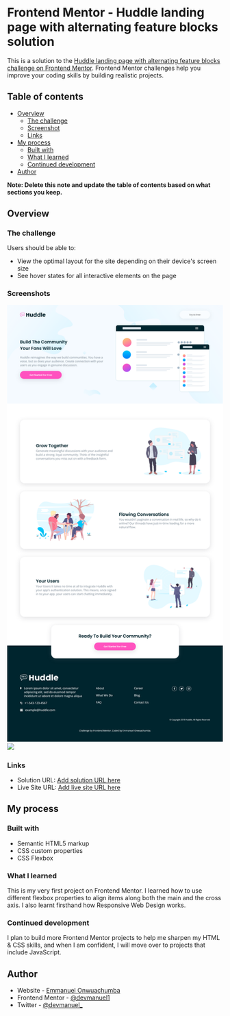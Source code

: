 # Frontend Mentor - Huddle landing page with alternating feature blocks solution

This is a solution to the [Huddle landing page with alternating feature blocks challenge on Frontend Mentor](https://www.frontendmentor.io/challenges/huddle-landing-page-with-alternating-feature-blocks-5ca5f5981e82137ec91a5100). Frontend Mentor challenges help you improve your coding skills by building realistic projects.

## Table of contents

- [Overview](#overview)
  - [The challenge](#the-challenge)
  - [Screenshot](#screenshot)
  - [Links](#links)
- [My process](#my-process)
  - [Built with](#built-with)
  - [What I learned](#what-i-learned)
  - [Continued development](#continued-development)
- [Author](#author)

**Note: Delete this note and update the table of contents based on what sections you keep.**

## Overview

### The challenge

Users should be able to:

- View the optimal layout for the site depending on their device's screen size
- See hover states for all interactive elements on the page

### Screenshots

![](./images/screenshot.png)
![](./images/screenshot-mobile.png.png)

### Links

- Solution URL: [Add solution URL here](https://your-solution-url.com)
- Live Site URL: [Add live site URL here](https://your-live-site-url.com)

## My process

### Built with

- Semantic HTML5 markup
- CSS custom properties
- CSS Flexbox

### What I learned

This is my very first project on Frontend Mentor. I learned how to use different flexbox properties to align items along both the main and the cross axis. I also learnt firsthand how Responsive Web Design works.

### Continued development

I plan to build more Frontend Mentor projects to help me sharpen my HTML & CSS skills, and when I am confident, I will move over to projects that include JavaScript.

## Author

- Website - [Emmanuel Onwuachumba](https://github.com/devmanuel1)
- Frontend Mentor - [@devmanuel1](https://www.frontendmentor.io/profile/devmanuel1)
- Twitter - [@devmanuel\_](https://www.twitter.com/devmanuel_)
